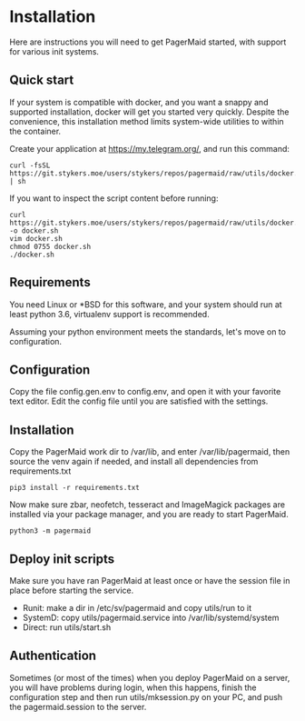 # Installation

Here are instructions you will need to get PagerMaid started, with
 support for various init systems.

## Quick start
If your system is compatible with docker, and you want a 
snappy and supported installation, docker will get you started
 very quickly. Despite the convenience, this installation method
 limits system-wide utilities to within the container.

Create your application at https://my.telegram.org/, and 
run this command:
```shell script
curl -fsSL https://git.stykers.moe/users/stykers/repos/pagermaid/raw/utils/docker.sh | sh
```
If you want to inspect the script content before running:
```shell script
curl https://git.stykers.moe/users/stykers/repos/pagermaid/raw/utils/docker.sh -o docker.sh
vim docker.sh
chmod 0755 docker.sh
./docker.sh
```

## Requirements
You need Linux or *BSD for this software, and your system
 should run at least python 3.6, virtualenv support is
  recommended.

Assuming your python environment meets the standards,
 let's move on to configuration.

## Configuration
Copy the file config.gen.env to config.env, and open it with
 your favorite text editor. Edit the config file until you are
 satisfied with the settings.

## Installation
Copy the PagerMaid work dir to /var/lib, and enter
 /var/lib/pagermaid, then source the venv again if needed,
 and install all dependencies from requirements.txt
```shell script
pip3 install -r requirements.txt
```
Now make sure zbar, neofetch, tesseract and ImageMagick
 packages are installed via your package manager, and you
 are ready to start PagerMaid.
```shell script
python3 -m pagermaid
```

## Deploy init scripts
Make sure you have ran PagerMaid at least once or have the
 session file in place before starting the service.
- Runit: make a dir in /etc/sv/pagermaid and copy utils/run to
 it
- SystemD: copy utils/pagermaid.service into /var/lib/systemd/system
- Direct: run utils/start.sh

## Authentication
Sometimes (or most of the times) when you deploy PagerMaid on
 a server, you will have problems during login, when this
 happens, finish the configuration step and then run
 utils/mksession.py on your PC, and push the pagermaid.session
 to the server.